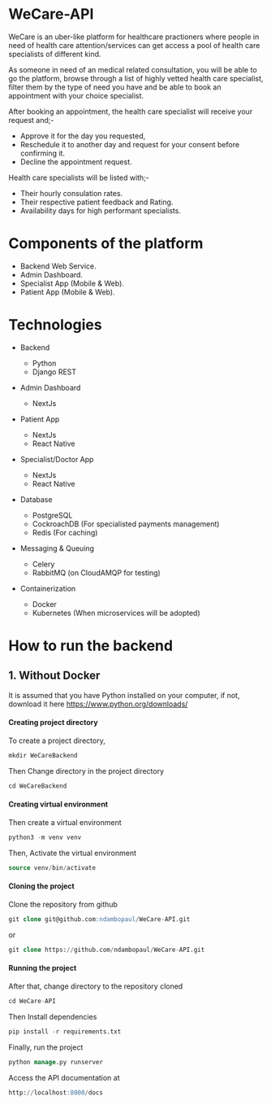 # WeCare-API
WeCare is an uber-like platform for healthcare practioners where people in need of health care attention/services can get access a pool of health care specialists of different kind.

As someone in need of an medical related consultation, you will be able to go the platform, browse through a list of highly vetted health care specialist, filter them by the type of need you have and be able to book an appointment with your choice specialist.

After booking an appointment, the health care specialist will receive your request and;-
- Approve it for the day you requested,
- Reschedule it to another day and request for your consent before confirming it.
- Decline the appointment request.


Health care specialists will be listed with;-
- Their hourly consulation rates.
- Their respective patient feedback and Rating.
- Availability days for high performant specialists.


# Components of the platform
- Backend Web Service.
- Admin Dashboard.
- Specialist App (Mobile & Web).
- Patient App (Mobile & Web).


# Technologies
- Backend
    - Python
    - Django REST

- Admin Dashboard
    - NextJs

- Patient App
    - NextJs
    - React Native

- Specialist/Doctor App
    - NextJs
    - React Native

- Database
    - PostgreSQL
    - CockroachDB (For specialisted payments management)
    - Redis (For caching)

- Messaging & Queuing
    - Celery
    - RabbitMQ (on CloudAMQP for testing)

- Containerization
    - Docker
    - Kubernetes (When microservices will be adopted)


# How to run the backend
## 1. Without Docker 
It is assumed that you have Python installed on your computer, if not, download it here <link>https://www.python.org/downloads/</link>

#### Creating project directory
To create a project directory, 
```sql
mkdir WeCareBackend
```
Then Change directory in the project directory
```sql
cd WeCareBackend
```
#### Creating virtual environment
Then create a virtual environment
```sql
python3 -m venv venv
```
Then, Activate the virtual environment
```sql
source venv/bin/activate
```

#### Cloning the project
Clone the repository from github
```sql
git clone git@github.com:ndambopaul/WeCare-API.git
```
or 
```sql
git clone https://github.com/ndambopaul/WeCare-API.git
```

#### Running the project 
After that, change directory to the repository cloned
```sql
cd WeCare-API
```

Then Install dependencies
```sql
pip install -r requirements.txt
```

Finally, run the project
```sql
python manage.py runserver
```

Access the API documentation at 
```sql
http://localhost:8000/docs
```